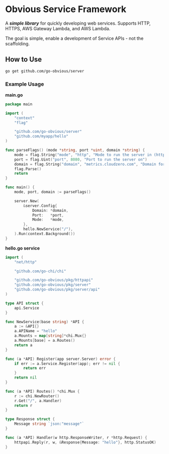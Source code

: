# Obvious Service Framework

A _**simple library**_ for quickly developing web services. Supports HTTP, HTTPS, AWS Gateway Lambda, and AWS Lambda.

The goal is simple, enable a development of Service APIs - not the scaffolding.

## How to Use


```sh
go get github.com/go-obvious/server
```

### Example Usage

**main.go**
```go
package main

import (
    "context"
    "flag"

    "github.com/go-obvious/server"
    "github.com/myapp/hello"
)

func parseFlags() (mode *string, port *uint, domain *string) {
    mode = flag.String("mode", "http", "Mode to run the server in (http or lambda)")
    port = flag.Uint("port", 8080, "Port to run the server on")
    domain = flag.String("domain", "metrics.cloudzero.com", "Domain for the server")
    flag.Parse()
    return
}

func main() {
    mode, port, domain := parseFlags()

    server.New(
        &server.Config{
            Domain: *domain,
            Port:   *port,
            Mode:   *mode,
        },
        hello.NewService("/"),
    ).Run(context.Background())
}
```

**hello.go service**
```go
import (
    "net/http"

    "github.com/go-chi/chi"

    "github.com/go-obvious/pkg/httpapi"
    "github.com/go-obvious/pkg/server"
    "github.com/go-obvious/pkg/server/api"
)

type API struct {
    api.Service
}

func NewService(base string) *API {
    a := &API{}
    a.APIName = "hello"
    a.Mounts = map[string]*chi.Mux{}
    a.Mounts[base] = a.Routes()
    return a
}

func (a *API) Register(app server.Server) error {
    if err := a.Service.Register(app); err != nil {
        return err
    }
    return nil
}

func (a *API) Routes() *chi.Mux {
    r := chi.NewRouter()
    r.Get("/", a.Handler)
    return r
}

type Response struct {
    Message string `json:"message"`
}

func (a *API) Handler(w http.ResponseWriter, r *http.Request) {
    httpapi.Reply(r, w, &Response{Message: "hello"}, http.StatusOK)
}
```